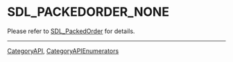 # SDL_PACKEDORDER_NONE

Please refer to [SDL_PackedOrder](SDL_PackedOrder) for details.

----
[CategoryAPI](CategoryAPI), [CategoryAPIEnumerators](CategoryAPIEnumerators)

